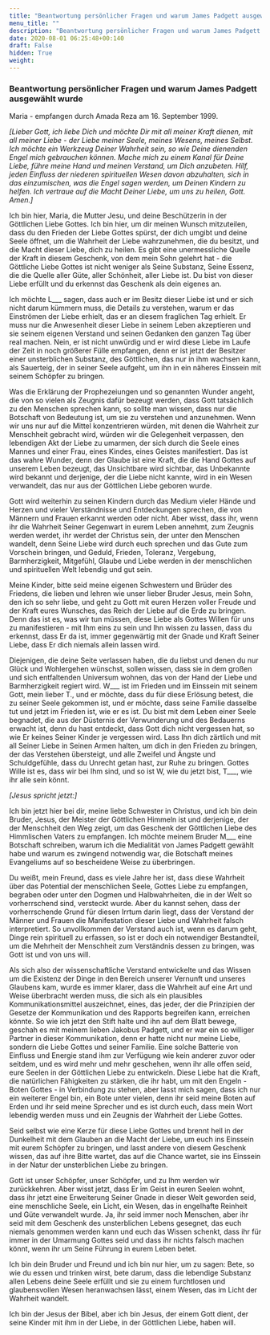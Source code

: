 ```yaml
---
title: "Beantwortung persönlicher Fragen und warum James Padgett ausgewählt wurde"
menu_title: ""
description: "Beantwortung persönlicher Fragen und warum James Padgett ausgewählt wurde"
date: 2020-08-01 06:25:48+00:140
draft: False
hidden: True
weight:
---
```

### Beantwortung persönlicher Fragen und warum James Padgett ausgewählt wurde

Maria - empfangen durch Amada Reza am 16. September 1999.

*[Lieber Gott, ich liebe Dich und möchte Dir mit all meiner Kraft dienen, mit all meiner Liebe - der Liebe meiner Seele, meines Wesens, meines Selbst. Ich möchte ein Werkzeug Deiner Wahrheit sein, so wie Deine dienenden Engel mich gebrauchen können. Mache mich zu einem Kanal für Deine Liebe, führe meine Hand und meinen Verstand, um Dich anzubeten. Hilf, jeden Einfluss der niederen spirituellen Wesen davon abzuhalten, sich in das einzumischen, was die Engel sagen werden, um Deinen Kindern zu helfen. Ich vertraue auf die Macht Deiner Liebe, um uns zu heilen, Gott. Amen.]*

Ich bin hier, Maria, die Mutter Jesu, und deine Beschützerin in der Göttlichen Liebe Gottes. Ich bin hier, um dir meinen Wunsch mitzuteilen, dass du den Frieden der Liebe Gottes spürst, der dich umgibt und deine Seele öffnet, um die Wahrheit der Liebe wahrzunehmen, die du besitzt, und die Macht dieser Liebe, dich zu heilen. Es gibt eine unermessliche Quelle der Kraft in diesem Geschenk, von dem mein Sohn gelehrt hat - die Göttliche Liebe Gottes ist nicht weniger als Seine Substanz, Seine Essenz, die die Quelle aller Güte, aller Schönheit, aller Liebe ist. Du bist von dieser Liebe erfüllt und du erkennst das Geschenk als dein eigenes an.

Ich möchte L___ sagen, dass auch er im Besitz dieser Liebe ist und er sich nicht darum kümmern muss, die Details zu verstehen, warum er das Einströmen der Liebe erhielt, das er an diesem fraglichen Tag erhielt. Er muss nur die Anwesenheit dieser Liebe in seinem Leben akzeptieren und sie seinem eigenen Verstand und seinen Gedanken den ganzen Tag über real machen. Nein, er ist nicht unwürdig und er wird diese Liebe im Laufe der Zeit in noch größerer Fülle empfangen, denn er ist jetzt der Besitzer einer unsterblichen Substanz, des Göttlichen, das nur in ihm wachsen kann, als Sauerteig, der in seiner Seele aufgeht, um ihn in ein näheres Einssein mit seinem Schöpfer zu bringen.

Was die Erklärung der Prophezeiungen und so genannten Wunder angeht, die von so vielen als Zeugnis dafür bezeugt werden, dass Gott tatsächlich zu den Menschen sprechen kann, so sollte man wissen, dass nur die Botschaft von Bedeutung ist, um sie zu verstehen und anzunehmen. Wenn wir uns nur auf die Mittel konzentrieren würden, mit denen die Wahrheit zur Menschheit gebracht wird, würden wir die Gelegenheit verpassen, den lebendigen Akt der Liebe zu umarmen, der sich durch die Seele eines Mannes und einer Frau, eines Kindes, eines Geistes manifestiert. Das ist das wahre Wunder, denn der Glaube ist eine Kraft, die die Hand Gottes auf unserem Leben bezeugt, das Unsichtbare wird sichtbar, das Unbekannte wird bekannt und derjenige, der die Liebe nicht kannte, wird in ein Wesen verwandelt, das nur aus der Göttlichen Liebe geboren wurde.

Gott wird weiterhin zu seinen Kindern durch das Medium vieler Hände und Herzen und vieler Verständnisse und Entdeckungen sprechen, die von Männern und Frauen erkannt werden oder nicht. Aber wisst, dass ihr, wenn ihr die Wahrheit Seiner Gegenwart in eurem Leben annehmt, zum Zeugnis werden werdet, ihr werdet der Christus sein, der unter den Menschen wandelt, denn Seine Liebe wird durch euch sprechen und das Gute zum Vorschein bringen, und Geduld, Frieden, Toleranz, Vergebung, Barmherzigkeit, Mitgefühl, Glaube und Liebe werden in der menschlichen und spirituellen Welt lebendig und gut sein.

Meine Kinder, bitte seid meine eigenen Schwestern und Brüder des Friedens, die lieben und lehren wie unser lieber Bruder Jesus, mein Sohn, den ich so sehr liebe, und geht zu Gott mit euren Herzen voller Freude und der Kraft eures Wunsches, das Reich der Liebe auf die Erde zu bringen. Denn das ist es, was wir tun müssen, diese Liebe als Gottes Willen für uns zu manifestieren - mit Ihm eins zu sein und Ihn wissen zu lassen, dass du erkennst, dass Er da ist, immer gegenwärtig mit der Gnade und Kraft Seiner Liebe, dass Er dich niemals allein lassen wird.

Diejenigen, die deine Seite verlassen haben, die du liebst und denen du nur Glück und Wohlergehen wünschst, sollen wissen, dass sie in dem großen und sich entfaltenden Universum wohnen, das von der Hand der Liebe und Barmherzigkeit regiert wird. W___ ist im Frieden und im Einssein mit seinem Gott, mein lieber T., und er möchte, dass du für diese Erlösung betest, die zu seiner Seele gekommen ist, und er möchte, dass seine Familie dasselbe tut und jetzt im Frieden ist, wie er es ist. Du bist mit dem Leben einer Seele begnadet, die aus der Düsternis der Verwunderung und des Bedauerns erwacht ist, denn du hast entdeckt, dass Gott dich nicht vergessen hat, so wie Er keines Seiner Kinder je vergessen wird. Lass Ihn dich zärtlich und mit all Seiner Liebe in Seinen Armen halten, um dich in den Frieden zu bringen, der das Verstehen übersteigt, und alle Zweifel und Ängste und Schuldgefühle, dass du Unrecht getan hast, zur Ruhe zu bringen. Gottes Wille ist es, dass wir bei Ihm sind, und so ist W, wie du jetzt bist, T___, wie ihr alle sein könnt.

*[Jesus spricht jetzt:]*

Ich bin jetzt hier bei dir, meine liebe Schwester in Christus, und ich bin dein Bruder, Jesus, der Meister der Göttlichen Himmeln ist und derjenige, der der Menschheit den Weg zeigt, um das Geschenk der Göttlichen Liebe des Himmlischen Vaters zu empfangen. Ich möchte meinem Bruder M___ eine Botschaft schreiben, warum ich die Medialität von James Padgett gewählt habe und warum es zwingend notwendig war, die Botschaft meines Evangeliums auf so bescheidene Weise zu überbringen.

Du weißt, mein Freund, dass es viele Jahre her ist, dass diese Wahrheit über das Potential der menschlichen Seele, Gottes Liebe zu empfangen, begraben oder unter den Dogmen und Halbwahrheiten, die in der Welt so vorherrschend sind, versteckt wurde. Aber du kannst sehen, dass der vorherrschende Grund für diesen Irrtum darin liegt, dass der Verstand der Männer und Frauen die Manifestation dieser Liebe und Wahrheit falsch interpretiert. So unvollkommen der Verstand auch ist, wenn es darum geht, Dinge rein spirituell zu erfassen, so ist er doch ein notwendiger Bestandteil, um die Mehrheit der Menschheit zum Verständnis dessen zu bringen, was Gott ist und von uns will.

Als sich also der wissenschaftliche Verstand entwickelte und das Wissen um die Existenz der Dinge in den Bereich unserer Vernunft und unseres Glaubens kam, wurde es immer klarer, dass die Wahrheit auf eine Art und Weise überbracht werden muss, die sich als ein plausibles Kommunikationsmittel auszeichnet, eines, das jeder, der die Prinzipien der Gesetze der Kommunikation und des Rapports begreifen kann, erreichen könnte. So wie ich jetzt den Stift halte und ihn auf dem Blatt bewege, geschah es mit meinem lieben Jakobus Padgett, und er war ein so williger Partner in dieser Kommunikation, denn er hatte nicht nur meine Liebe, sondern die Liebe Gottes und seiner Familie. Eine solche Batterie von Einfluss und Energie stand ihm zur Verfügung wie kein anderer zuvor oder seitdem, und es wird mehr und mehr geschehen, wenn ihr alle offen seid, eure Seelen in der Göttlichen Liebe zu entwickeln. Diese Liebe hat die Kraft, die natürlichen Fähigkeiten zu stärken, die ihr habt, um mit den Engeln - Boten Gottes - in Verbindung zu stehen, aber lasst mich sagen, dass ich nur ein weiterer Engel bin, ein Bote unter vielen, denn ihr seid meine Boten auf Erden und ihr seid meine Sprecher und es ist durch euch, dass mein Wort lebendig werden muss und ein Zeugnis der Wahrheit der Liebe Gottes.

Seid selbst wie eine Kerze für diese Liebe Gottes und brennt hell in der Dunkelheit mit dem Glauben an die Macht der Liebe, um euch ins Einssein mit eurem Schöpfer zu bringen, und lasst andere von diesem Geschenk wissen, das auf ihre Bitte wartet, das auf die Chance wartet, sie ins Einssein in der Natur der unsterblichen Liebe zu bringen.

Gott ist unser Schöpfer, unser Schöpfer, und zu Ihm werden wir zurückkehren. Aber wisst jetzt, dass Er im Geist in euren Seelen wohnt, dass ihr jetzt eine Erweiterung Seiner Gnade in dieser Welt geworden seid, eine menschliche Seele, ein Licht, ein Wesen, das in engelhafte Reinheit und Güte verwandelt wurde. Ja, ihr seid immer noch Menschen, aber ihr seid mit dem Geschenk des unsterblichen Lebens gesegnet, das euch niemals genommen werden kann und euch das Wissen schenkt, dass ihr für immer in der Umarmung Gottes seid und dass ihr nichts falsch machen könnt, wenn ihr um Seine Führung in eurem Leben betet.

Ich bin dein Bruder und Freund und ich bin nur hier, um zu sagen: Bete, so wie du essen und trinken wirst, bete darum, dass die lebendige Substanz allen Lebens deine Seele erfüllt und sie zu einem furchtlosen und glaubensvollen Wesen heranwachsen lässt, einem Wesen, das im Licht der Wahrheit wandelt.

Ich bin der Jesus der Bibel, aber ich bin Jesus, der einem Gott dient, der seine Kinder mit ihm in der Liebe, in der Göttlichen Liebe, haben will.
